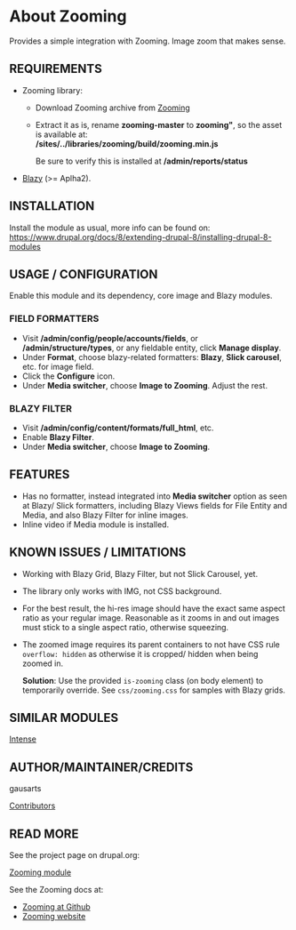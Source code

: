 # About Zooming

Provides a simple integration with Zooming. Image zoom that makes sense.

## REQUIREMENTS
* Zooming library:
  + Download Zooming archive from
    [Zooming](https://github.com/kingdido999/zooming)
  + Extract it as is, rename **zooming-master** to **zooming"**, so the
    asset is available at:  
    **/sites/../libraries/zooming/build/zooming.min.js**

    Be sure to verify this is installed at **/admin/reports/status**

* [Blazy](http://dgo.to/blazy) (>= Aplha2).    


## INSTALLATION
Install the module as usual, more info can be found on:
https://www.drupal.org/docs/8/extending-drupal-8/installing-drupal-8-modules


## USAGE / CONFIGURATION
Enable this module and its dependency, core image and Blazy modules.

### FIELD FORMATTERS
* Visit **/admin/config/people/accounts/fields**, or **/admin/structure/types**,
  or any fieldable entity, click **Manage display**.
* Under **Format**, choose blazy-related formatters:
  **Blazy**, **Slick carousel**, etc. for image field.
* Click the **Configure** icon.
* Under **Media switcher**, choose **Image to Zooming**. Adjust the rest.

### BLAZY FILTER
* Visit **/admin/config/content/formats/full_html**, etc.
* Enable **Blazy Filter**.
* Under **Media switcher**, choose **Image to Zooming**.


## FEATURES
* Has no formatter, instead integrated into **Media switcher** option as seen at
  Blazy/ Slick formatters, including Blazy Views fields for File Entity and
  Media, and also Blazy Filter for inline images.
* Inline video if Media module is installed.


## KNOWN ISSUES / LIMITATIONS
* Working with Blazy Grid, Blazy Filter, but not Slick Carousel, yet.
* The library only works with IMG, not CSS background.
* For the best result, the hi-res image should have the exact same aspect ratio
  as your regular image. Reasonable as it zooms in and out images must stick to
  a single aspect ratio, otherwise squeezing.
* The zoomed image requires its parent containers to not have CSS rule
  `overflow: hidden` as otherwise it is cropped/ hidden when being zoomed in.

  **Solution**:
  Use the provided `is-zooming` class (on body element) to temporarily override.
  See `css/zooming.css` for samples with Blazy grids.


## SIMILAR MODULES
[Intense](http://dgo.to/intense)


## AUTHOR/MAINTAINER/CREDITS
gausarts

[Contributors](https://www.drupal.org/node/3031940/committers)

## READ MORE
See the project page on drupal.org:

[Zooming module](http://drupal.org/project/zooming)

See the Zooming docs at:

* [Zooming at Github](https://github.com/kingdido999/zooming)
* [Zooming website](https://desmonding.me/zooming)
